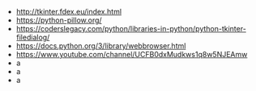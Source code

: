 - http://tkinter.fdex.eu/index.html
- https://python-pillow.org/
- https://coderslegacy.com/python/libraries-in-python/python-tkinter-filedialog/
- https://docs.python.org/3/library/webbrowser.html
- https://www.youtube.com/channel/UCFB0dxMudkws1q8w5NJEAmw
- a
- a
- a
